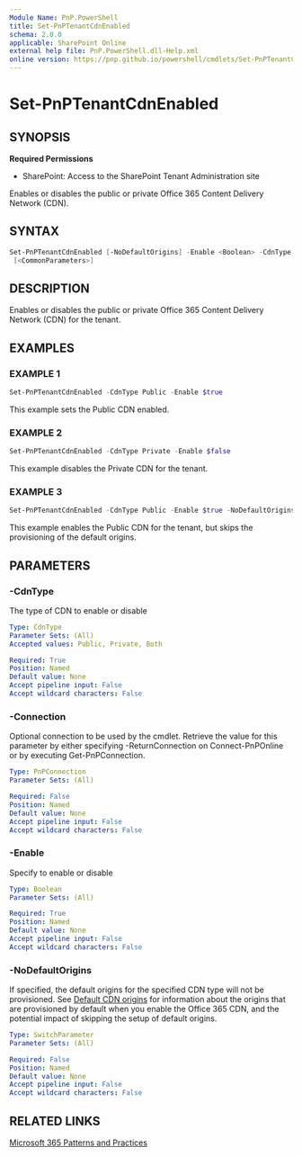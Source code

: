 ```yaml
---
Module Name: PnP.PowerShell
title: Set-PnPTenantCdnEnabled
schema: 2.0.0
applicable: SharePoint Online
external help file: PnP.PowerShell.dll-Help.xml
online version: https://pnp.github.io/powershell/cmdlets/Set-PnPTenantCdnEnabled.html
---
```

 
# Set-PnPTenantCdnEnabled

## SYNOPSIS

**Required Permissions**

* SharePoint: Access to the SharePoint Tenant Administration site

Enables or disables the public or private Office 365 Content Delivery Network (CDN).

## SYNTAX

```powershell
Set-PnPTenantCdnEnabled [-NoDefaultOrigins] -Enable <Boolean> -CdnType <CdnType> [-Connection <PnPConnection>]
 [<CommonParameters>]
```

## DESCRIPTION
Enables or disables the public or private Office 365 Content Delivery Network (CDN) for the tenant.

## EXAMPLES

### EXAMPLE 1
```powershell
Set-PnPTenantCdnEnabled -CdnType Public -Enable $true
```

This example sets the Public CDN enabled.

### EXAMPLE 2
```powershell
Set-PnPTenantCdnEnabled -CdnType Private -Enable $false
```

This example disables the Private CDN for the tenant.

### EXAMPLE 3
```powershell
Set-PnPTenantCdnEnabled -CdnType Public -Enable $true -NoDefaultOrigins
```

This example enables the Public CDN for the tenant, but skips the provisioning of the default origins.

## PARAMETERS

### -CdnType
The type of CDN to enable or disable

```yaml
Type: CdnType
Parameter Sets: (All)
Accepted values: Public, Private, Both

Required: True
Position: Named
Default value: None
Accept pipeline input: False
Accept wildcard characters: False
```

### -Connection
Optional connection to be used by the cmdlet. Retrieve the value for this parameter by either specifying -ReturnConnection on Connect-PnPOnline or by executing Get-PnPConnection.

```yaml
Type: PnPConnection
Parameter Sets: (All)

Required: False
Position: Named
Default value: None
Accept pipeline input: False
Accept wildcard characters: False
```

### -Enable
Specify to enable or disable

```yaml
Type: Boolean
Parameter Sets: (All)

Required: True
Position: Named
Default value: None
Accept pipeline input: False
Accept wildcard characters: False
```

### -NoDefaultOrigins
If specified, the default origins for the specified CDN type will not be provisioned. See [Default CDN origins](https://docs.microsoft.com/microsoft-365/enterprise/use-microsoft-365-cdn-with-spo?view=o365-worldwide#default-cdn-origins) for information about the origins that are provisioned by default when you enable the Office 365 CDN, and the potential impact of skipping the setup of default origins.

```yaml
Type: SwitchParameter
Parameter Sets: (All)

Required: False
Position: Named
Default value: None
Accept pipeline input: False
Accept wildcard characters: False
```

## RELATED LINKS

[Microsoft 365 Patterns and Practices](https://aka.ms/m365pnp)

